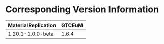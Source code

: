 # Corresponding Version Information
| MaterialReplication                      | GTCEuM |
|------------------------------------------|--------|
| 1.20.1-1.0.0-beta                        | 1.6.4  |
